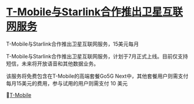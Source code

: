 # [T-Mobile与Starlink合作推出卫星互联网服务](https://github.com/jaaleng/jaaleng.github.io/issues/166)

T-Mobile与Starlink合作推出卫星互联网服务，15美元每月

T-Mobile与Starlink合作推出卫星互联网服务，计划于7月正式上线。目前仅支持短信，未来将开放语音和其他数据业务。

该服务将免费包含在T-Mobile的高端套餐Go5G Next中，其他套餐用户则需支付每月15美元的费用，参与试用的用户则需支付 10 美元

📮[T-Mobile](https://x.com/tmobile/status/1888740788986950136?s=46)